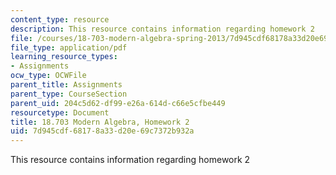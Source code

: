 ```yaml
---
content_type: resource
description: This resource contains information regarding homework 2
file: /courses/18-703-modern-algebra-spring-2013/7d945cdf68178a33d20e69c7372b932a_MIT18_703S13_h2.pdf
file_type: application/pdf
learning_resource_types:
- Assignments
ocw_type: OCWFile
parent_title: Assignments
parent_type: CourseSection
parent_uid: 204c5d62-df99-e26a-614d-c66e5cfbe449
resourcetype: Document
title: 18.703 Modern Algebra, Homework 2
uid: 7d945cdf-6817-8a33-d20e-69c7372b932a
---
```

This resource contains information regarding homework 2


